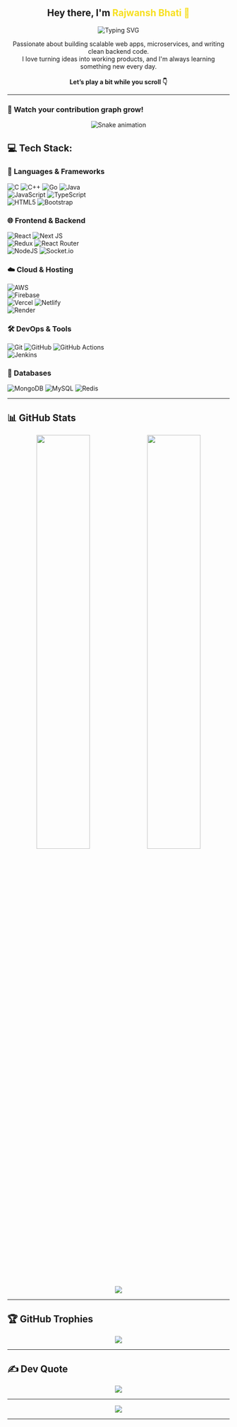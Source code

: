 <h2 align="center">Hey there, I'm <span style="color:#F7DF1E">Rajwansh Bhati 🐍</span></h2>

<p align="center">
  <img src="https://readme-typing-svg.demolab.com?font=Fira+Code&pause=1000&center=true&width=435&lines=Full-Stack+Developer;Backend+%2F+Cloud+Lover;JavaScript+%7C+Go+%7C+Node.js+Fan;Always+building+cool+things!+🚀" alt="Typing SVG" />
</p>

<p align="center">
  Passionate about building scalable web apps, microservices, and writing clean backend code. <br/>
  I love turning ideas into working products, and I'm always learning something new every day. <br/><br/>
  <strong>Let’s play a bit while you scroll 👇</strong>
</p>

---

### 🐍 Watch your contribution graph grow!

<p align="center">
  <img alt="Snake animation" src="https://github.com/RajwanshBhati/RajwanshBhati/blob/output/github-contribution-grid-snake.svg" />
</p>


## 💻 Tech Stack:

### 🚀 Languages & Frameworks  
![C](https://img.shields.io/badge/c-%2300599C.svg?style=for-the-badge&logo=c&logoColor=white) 
![C++](https://img.shields.io/badge/c++-%2300599C.svg?style=for-the-badge&logo=c%2B%2B&logoColor=white) 
![Go](https://img.shields.io/badge/go-%2300ADD8.svg?style=for-the-badge&logo=go&logoColor=white) 
![Java](https://img.shields.io/badge/java-%23ED8B00.svg?style=for-the-badge&logo=java&logoColor=white)  
![JavaScript](https://img.shields.io/badge/javascript-%23323330.svg?style=for-the-badge&logo=javascript&logoColor=%23F7DF1E) 
![TypeScript](https://img.shields.io/badge/typescript-%23007ACC.svg?style=for-the-badge&logo=typescript&logoColor=white)  
![HTML5](https://img.shields.io/badge/html5-%23E34F26.svg?style=for-the-badge&logo=html5&logoColor=white) 
![Bootstrap](https://img.shields.io/badge/bootstrap-%238511FA.svg?style=for-the-badge&logo=bootstrap&logoColor=white)

### 🌐 Frontend & Backend  
![React](https://img.shields.io/badge/react-%2320232a.svg?style=for-the-badge&logo=react&logoColor=%2361DAFB) 
![Next JS](https://img.shields.io/badge/Next-black?style=for-the-badge&logo=next.js&logoColor=white)  
![Redux](https://img.shields.io/badge/redux-%23593d88.svg?style=for-the-badge&logo=redux&logoColor=white) 
![React Router](https://img.shields.io/badge/React_Router-CA4245?style=for-the-badge&logo=react-router&logoColor=white)  
![NodeJS](https://img.shields.io/badge/node.js-6DA55F?style=for-the-badge&logo=node.js&logoColor=white) 
![Socket.io](https://img.shields.io/badge/Socket.io-black?style=for-the-badge&logo=socket.io&badgeColor=010101)

### ☁️ Cloud & Hosting  
![AWS](https://img.shields.io/badge/AWS-%23FF9900.svg?style=for-the-badge&logo=amazon-aws&logoColor=white)  
![Firebase](https://img.shields.io/badge/firebase-%23039BE5.svg?style=for-the-badge&logo=firebase)  
![Vercel](https://img.shields.io/badge/vercel-%23000000.svg?style=for-the-badge&logo=vercel&logoColor=white) 
![Netlify](https://img.shields.io/badge/netlify-%23000000.svg?style=for-the-badge&logo=netlify&logoColor=#00C7B7)  
![Render](https://img.shields.io/badge/Render-%46E3B7.svg?style=for-the-badge&logo=render&logoColor=white)

### 🛠️ DevOps & Tools  
![Git](https://img.shields.io/badge/git-%23F05033.svg?style=for-the-badge&logo=git&logoColor=white) 
![GitHub](https://img.shields.io/badge/github-%23121011.svg?style=for-the-badge&logo=github&logoColor=white) 
![GitHub Actions](https://img.shields.io/badge/github%20actions-%232671E5.svg?style=for-the-badge&logo=githubactions&logoColor=white)  
![Jenkins](https://img.shields.io/badge/jenkins-%232C5263.svg?style=for-the-badge&logo=jenkins&logoColor=white)

### 🧰 Databases  
![MongoDB](https://img.shields.io/badge/MongoDB-%234ea94b.svg?style=for-the-badge&logo=mongodb&logoColor=white) 
![MySQL](https://img.shields.io/badge/mysql-4479A1.svg?style=for-the-badge&logo=mysql&logoColor=white) 
![Redis](https://img.shields.io/badge/redis-%23DD0031.svg?style=for-the-badge&logo=redis&logoColor=white)

---

## 📊 GitHub Stats

<p align="center">
  <img src="https://github-readme-stats.vercel.app/api?username=RajwanshBhati&theme=dark&hide_border=false" width="49%">
  <img src="https://nirzak-streak-stats.vercel.app/?user=RajwanshBhati&theme=dark&hide_border=false" width="49%">
</p>

<p align="center">
  <img src="https://github-readme-stats.vercel.app/api/top-langs/?username=RajwanshBhati&theme=dark&hide_border=false&layout=compact">
</p>

---

## 🏆 GitHub Trophies  
<p align="center">
  <img src="https://github-profile-trophy.vercel.app/?username=RajwanshBhati&theme=radical&no-frame=false&no-bg=true&margin-w=4" />
</p>

---

## ✍️ Dev Quote  
<p align="center">
  <img src="https://quotes-github-readme.vercel.app/api?type=horizontal&theme=radical" />
</p>

---

<p align="center">
  <img src="https://visitcount.itsvg.in/api?id=RajwanshBhati&icon=0&color=0" />
</p>

---
<!-- Designed & customized with ❤️ by Rajwansh Bhati -->

